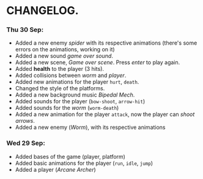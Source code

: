 # CHANGELOG.
### Thu 30 Sep:
- Added a new enemy *spider* with its respective animations (there's some errors on the animations, working on it)
- Added a new sound *game over sound*.
- Added a new scene, *Game over scene*. Press *enter* to play again.
- Added **health** to the player (3 hits).
- Added collisions between *worm* and *player*.
- Added new animations for the player `hurt`, `death`.
- Changed the style of the platforms.
- Added a new background music *Bipedal Mech*.
- Added sounds for the player (`bow-shoot`, `arrow-hit`)
- Added sounds for the *worm* (`worm-death`) 
- Added a new animation for the player `attack`, now the player can *shoot arrows*.
- Added a new enemy (*Worm*), with its respective animations
### Wed 29 Sep:
- Added bases of the game (player, platform)
- Added basic animations for the player (`run`, `idle`, `jump`)
- Added a player (*Arcane Archer*)